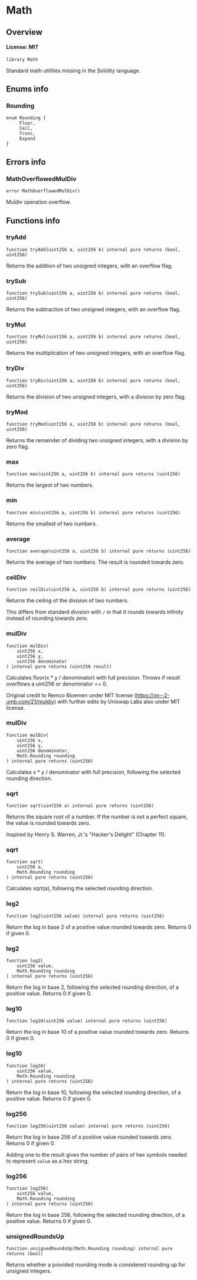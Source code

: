 # Math

## Overview

#### License: MIT

```solidity
library Math
```

Standard math utilities missing in the Solidity language.
## Enums info

### Rounding

```solidity
enum Rounding {
	 Floor,
	 Ceil,
	 Trunc,
	 Expand
}
```


## Errors info

### MathOverflowedMulDiv

```solidity
error MathOverflowedMulDiv()
```

Muldiv operation overflow.
## Functions info

### tryAdd

```solidity
function tryAdd(uint256 a, uint256 b) internal pure returns (bool, uint256)
```

Returns the addition of two unsigned integers, with an overflow flag.
### trySub

```solidity
function trySub(uint256 a, uint256 b) internal pure returns (bool, uint256)
```

Returns the subtraction of two unsigned integers, with an overflow flag.
### tryMul

```solidity
function tryMul(uint256 a, uint256 b) internal pure returns (bool, uint256)
```

Returns the multiplication of two unsigned integers, with an overflow flag.
### tryDiv

```solidity
function tryDiv(uint256 a, uint256 b) internal pure returns (bool, uint256)
```

Returns the division of two unsigned integers, with a division by zero flag.
### tryMod

```solidity
function tryMod(uint256 a, uint256 b) internal pure returns (bool, uint256)
```

Returns the remainder of dividing two unsigned integers, with a division by zero flag.
### max

```solidity
function max(uint256 a, uint256 b) internal pure returns (uint256)
```

Returns the largest of two numbers.
### min

```solidity
function min(uint256 a, uint256 b) internal pure returns (uint256)
```

Returns the smallest of two numbers.
### average

```solidity
function average(uint256 a, uint256 b) internal pure returns (uint256)
```

Returns the average of two numbers. The result is rounded towards
zero.
### ceilDiv

```solidity
function ceilDiv(uint256 a, uint256 b) internal pure returns (uint256)
```

Returns the ceiling of the division of two numbers.

This differs from standard division with `/` in that it rounds towards infinity instead
of rounding towards zero.
### mulDiv

```solidity
function mulDiv(
    uint256 x,
    uint256 y,
    uint256 denominator
) internal pure returns (uint256 result)
```

Calculates floor(x * y / denominator) with full precision. Throws if result overflows a uint256 or
denominator == 0.

Original credit to Remco Bloemen under MIT license (https://xn--2-umb.com/21/muldiv) with further edits by
Uniswap Labs also under MIT license.
### mulDiv

```solidity
function mulDiv(
    uint256 x,
    uint256 y,
    uint256 denominator,
    Math.Rounding rounding
) internal pure returns (uint256)
```

Calculates x * y / denominator with full precision, following the selected rounding direction.
### sqrt

```solidity
function sqrt(uint256 a) internal pure returns (uint256)
```

Returns the square root of a number. If the number is not a perfect square, the value is rounded
towards zero.

Inspired by Henry S. Warren, Jr.'s "Hacker's Delight" (Chapter 11).
### sqrt

```solidity
function sqrt(
    uint256 a,
    Math.Rounding rounding
) internal pure returns (uint256)
```

Calculates sqrt(a), following the selected rounding direction.
### log2

```solidity
function log2(uint256 value) internal pure returns (uint256)
```

Return the log in base 2 of a positive value rounded towards zero.
Returns 0 if given 0.
### log2

```solidity
function log2(
    uint256 value,
    Math.Rounding rounding
) internal pure returns (uint256)
```

Return the log in base 2, following the selected rounding direction, of a positive value.
Returns 0 if given 0.
### log10

```solidity
function log10(uint256 value) internal pure returns (uint256)
```

Return the log in base 10 of a positive value rounded towards zero.
Returns 0 if given 0.
### log10

```solidity
function log10(
    uint256 value,
    Math.Rounding rounding
) internal pure returns (uint256)
```

Return the log in base 10, following the selected rounding direction, of a positive value.
Returns 0 if given 0.
### log256

```solidity
function log256(uint256 value) internal pure returns (uint256)
```

Return the log in base 256 of a positive value rounded towards zero.
Returns 0 if given 0.

Adding one to the result gives the number of pairs of hex symbols needed to represent `value` as a hex string.
### log256

```solidity
function log256(
    uint256 value,
    Math.Rounding rounding
) internal pure returns (uint256)
```

Return the log in base 256, following the selected rounding direction, of a positive value.
Returns 0 if given 0.
### unsignedRoundsUp

```solidity
function unsignedRoundsUp(Math.Rounding rounding) internal pure returns (bool)
```

Returns whether a provided rounding mode is considered rounding up for unsigned integers.